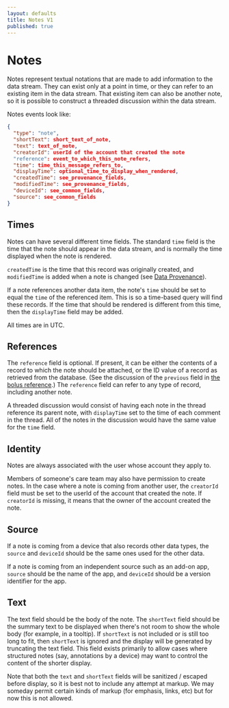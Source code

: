 ```yaml
---
layout: defaults
title: Notes V1
published: true
---
```

# Notes

Notes represent textual notations that are made to add information to the data stream. They can exist only at a point in time, or they can refer to an existing item in the data stream. That existing item can also be another note, so it is possible to construct a threaded discussion within the data stream.

Notes events look like:

~~~json
{
  "type": "note",
  "shortText": short_text_of_note,
  "text": text_of_note,
  "creatorId": userId of the account that created the note
  "reference": event_to_which_this_note_refers,
  "time": time_this_message_refers_to,
  "displayTime": optional_time_to_display_when_rendered,
  "createdTime": see_provenance_fields,
  "modifiedTime": see_provenance_fields,
  "deviceId": see_common_fields,
  "source": see_common_fields
}
~~~

## Times

Notes can have several different time fields. The standard `time` field is the time
that the note should appear in the data stream, and is normally the time displayed 
when the note is rendered. 

`createdTime` is the time that this record was originally created, and `modifiedTime` 
is added when a note is changed (see [Data Provenance](DataProvenance.html)).

If a note references another data item, the note's `time` should be set to equal
the `time` of the referenced item. This is so a time-based query will find these
records. If the time that should be rendered is different from this time, then
the `displayTime` field may be added.

All times are in UTC.

## References

The `reference` field is optional. If present, it can be either the contents of
a record to which the note should be attached, or the ID value of a record as
retrieved from the database. (See the discussion of the `previous` field in [the
bolus reference](/data-model/v1/bolus.html#normal).) The `reference` field can
refer to any type of record, including another note.

A threaded discussion would consist of having each note in the thread
reference its parent note, with `displayTime` set to the time of each comment in
the thread. All of the notes in the discussion would have the same value for the
`time` field.

## Identity

Notes are always associated with the user whose account they apply to. 

Members of someone's care team may also have permission to create notes. In the
case where a note is coming from another user, the `creatorId` field must be
set to the userId of the account that created the note. If `creatorId` is missing,
it means that the owner of the account created the note.

## Source

If a note is coming from a device that also records other data types, the `source` and
`deviceId` should be the same ones used for the other data.

If a note is coming from an independent source such as an add-on app, `source` should
be the name of the app, and `deviceId` should be a version identifier for the app.

## Text

The text field should be the body of the note. The `shortText` field should be
the summary text to be displayed when there's not room to show the whole body
(for example, in a tooltip). If `shortText` is not included or is still too long
to fit, then `shortText` is ignored and the display will be generated by
truncating the text field. This field exists primarily to allow cases where
structured notes (say, annotations by a device) may want to control the content
of the shorter display.

Note that both the `text` and `shortText` fields will be sanitized / escaped
before display, so it is best not to include any attempt at markup. We may
someday permit certain kinds of markup (for emphasis, links, etc) but for now
this is not allowed.

